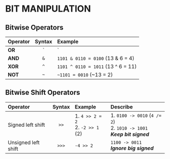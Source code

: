 # BIT MANIPULATION

## Bitwise Operators
| Operator  |  Syntax | Example| 
|:---|:---:|:---|
|  **OR** | `|`  |   `1101 | 0110 = 1111` (13 | 6 = 15)
|  **AND** | `&`  |  `1101 & 0110 = 0100` (13 & 6 = 4)|  
| **XOR**  | `^`  |  `1101 ^ 0110 = 1011` (13 ^ 6 = 11)|
|**NOT**| `~`| `~1101 = 0010` (~13 = 2)|

 
## Bitwise Shift Operators
|Operator| Syntax| Example|Describe|
|:---|:---:|:---|:---|
|Signed left shift|`>>`|1. `4 >> 2 = 2`  <br/> 2. `-2 >> 1` (2)|1. `0100 -> 0010`  (`4 /= 2`) <br/> 2. `1010 -> 1001` <br/> _**Keep bit signed**_|
|Unsigned left shift|`>>>`| `-4 >> 2`| `1100 -> 0011` <br/> _**Ignore big signed**_|
<!--stackedit_data:
eyJoaXN0b3J5IjpbMTI3MDkzNjExNCwtMzg2NDA3MDQ4LC05MD
MyNjgwMzBdfQ==
-->